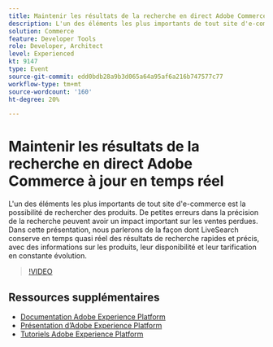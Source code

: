 ```yaml
---
title: Maintenir les résultats de la recherche en direct Adobe Commerce à jour en temps réel
description: L'un des éléments les plus importants de tout site d'e-commerce est la possibilité de rechercher des produits. De petites erreurs dans la précision de la recherche peuvent avoir un impact important sur les ventes perdues. Dans cette présentation, nous parlerons de la façon dont LiveSearch conserve en temps quasi réel des résultats de recherche rapides et précis, avec des informations sur les produits, leur disponibilité et leur tarification en constante évolution.
solution: Commerce
feature: Developer Tools
role: Developer, Architect
level: Experienced
kt: 9147
type: Event
source-git-commit: edd0bdb28a9b3d065a64a95af6a216b747577c77
workflow-type: tm+mt
source-wordcount: '160'
ht-degree: 20%

---
```


# Maintenir les résultats de la recherche en direct Adobe Commerce à jour en temps réel

L&#39;un des éléments les plus importants de tout site d&#39;e-commerce est la possibilité de rechercher des produits. De petites erreurs dans la précision de la recherche peuvent avoir un impact important sur les ventes perdues. Dans cette présentation, nous parlerons de la façon dont LiveSearch conserve en temps quasi réel des résultats de recherche rapides et précis, avec des informations sur les produits, leur disponibilité et leur tarification en constante évolution.

>[!VIDEO](https://video.tv.adobe.com/v/337580/?quality=12&learn=on&hidetitle=true)

## Ressources supplémentaires

- [Documentation Adobe Experience Platform](https://experienceleague.adobe.com/docs/experience-platform.html?lang=fr)
- [Présentation d’Adobe Experience Platform](https://experienceleague.adobe.com/docs/experience-platform/landing/home.html?lang=fr)
- [Tutoriels Adobe Experience Platform](https://experienceleague.adobe.com/docs/platform-learn/tutorials/overview.html?lang=fr)
